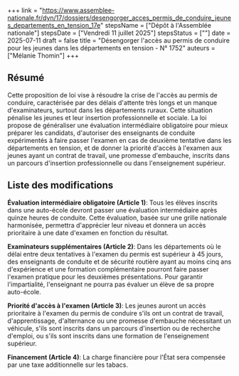 +++
link = "https://www.assemblee-nationale.fr/dyn/17/dossiers/desengorger_acces_permis_de_conduire_jeunes_departements_en_tension_17e"
stepsName = ["Dépôt à l'Assemblée nationale"]
stepsDate = ["Vendredi 11 juillet 2025"]
stepsStatus = [""]
date = 2025-07-11
draft = false
title = "Désengorger l'accès au permis de conduire pour les jeunes dans les départements en tension - N° 1752"
auteurs = ["Mélanie Thomin"]
+++

## Résumé

Cette proposition de loi vise à résoudre la crise de l'accès au permis de conduire, caractérisée par des délais d'attente très longs et un manque d'examinateurs, surtout dans les départements ruraux. Cette situation pénalise les jeunes et leur insertion professionnelle et sociale. La loi propose de généraliser une évaluation intermédiaire obligatoire pour mieux préparer les candidats, d'autoriser des enseignants de conduite expérimentés à faire passer l'examen en cas de deuxième tentative dans les départements en tension, et de donner la priorité d'accès à l'examen aux jeunes ayant un contrat de travail, une promesse d'embauche, inscrits dans un parcours d'insertion professionnelle ou dans l'enseignement supérieur.

## Liste des modifications

**Évaluation intermédiaire obligatoire (Article 1)**: Tous les élèves inscrits dans une auto-école devront passer une évaluation intermédiaire après quinze heures de conduite. Cette évaluation, basée sur une grille nationale harmonisée, permettra d'apprécier leur niveau et donnera un accès prioritaire à une date d'examen en fonction du résultat.

**Examinateurs supplémentaires (Article 2)**: Dans les départements où le délai entre deux tentatives à l'examen du permis est supérieur à 45 jours, des enseignants de conduite et de sécurité routière ayant au moins cinq ans d'expérience et une formation complémentaire pourront faire passer l'examen pratique pour les deuxièmes présentations. Pour garantir l'impartialité, l'enseignant ne pourra pas évaluer un élève de sa propre auto-école.

**Priorité d'accès à l'examen (Article 3)**: Les jeunes auront un accès prioritaire à l'examen du permis de conduire s'ils ont un contrat de travail, d'apprentissage, d'alternance ou une promesse d'embauche nécessitant un véhicule, s'ils sont inscrits dans un parcours d'insertion ou de recherche d'emploi, ou s'ils sont inscrits dans une formation de l'enseignement supérieur.

**Financement (Article 4)**: La charge financière pour l'État sera compensée par une taxe additionnelle sur les tabacs.
